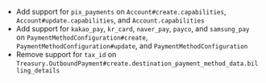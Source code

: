 * Add support for `pix_payments` on `Account#create.capabilities`, `Account#update.capabilities`, and `Account.capabilities`
* Add support for `kakao_pay`, `kr_card`, `naver_pay`, `payco`, and `samsung_pay` on `PaymentMethodConfiguration#create`, `PaymentMethodConfiguration#update`, and `PaymentMethodConfiguration`
* Remove support for `tax_id` on `Treasury.OutboundPayment#create.destination_payment_method_data.billing_details`